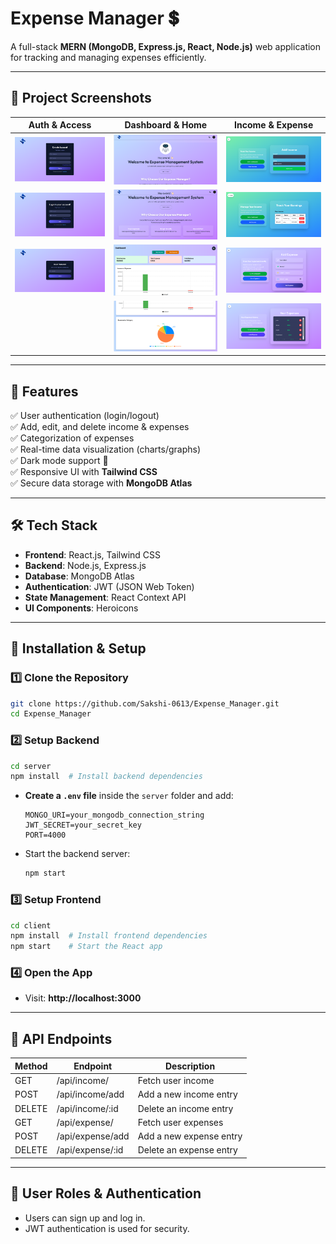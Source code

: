 # **Expense Manager** 💲
A full-stack **MERN (MongoDB, Express.js, React, Node.js)** web application for tracking and managing expenses efficiently.  

---

## **📸 Project Screenshots**

| Auth & Access | Dashboard & Home | Income & Expense |
|---------------|------------------|------------------|
| ![Create Account](./screenshots/create_account.png) | ![Home](./screenshots/home.png) | ![Add Income](./screenshots/add_income.png) |
| ![Login Page](./screenshots/Login.png) | ![Home 2](./screenshots/home2.png) | ![Show Income](./screenshots/show_income.png) |
| ![Reset Password](./screenshots/reset_pass.png) | ![Dashboard 1](./screenshots/dashboard1.png) | ![Add Expense](./screenshots/add_expense.png) |
|  | ![Dashboard 2](./screenshots/dashboard2.png) | ![Show Expense](./screenshots/show_expense.png) |

---

## **📌 Features**  
✅ User authentication (login/logout)  
✅ Add, edit, and delete income & expenses  
✅ Categorization of expenses  
✅ Real-time data visualization (charts/graphs)  
✅ Dark mode support 🌙  
✅ Responsive UI with **Tailwind CSS**  
✅ Secure data storage with **MongoDB Atlas**  

---

## **🛠 Tech Stack**  
- **Frontend**: React.js, Tailwind CSS  
- **Backend**: Node.js, Express.js  
- **Database**: MongoDB Atlas  
- **Authentication**: JWT (JSON Web Token)  
- **State Management**: React Context API  
- **UI Components**: Heroicons  

---

## **🚀 Installation & Setup**  

### **1️⃣ Clone the Repository**  
```sh
git clone https://github.com/Sakshi-0613/Expense_Manager.git
cd Expense_Manager
```

### **2️⃣ Setup Backend**  
```sh
cd server
npm install  # Install backend dependencies
```
- **Create a `.env` file** inside the `server` folder and add:  
  ```env
  MONGO_URI=your_mongodb_connection_string
  JWT_SECRET=your_secret_key
  PORT=4000
  ```
- Start the backend server:  
  ```sh
  npm start
  ```

### **3️⃣ Setup Frontend**  
```sh
cd client
npm install  # Install frontend dependencies
npm start    # Start the React app
```

### **4️⃣ Open the App**  
- Visit: **http://localhost:3000**  

---

## **📄 API Endpoints**  
| Method | Endpoint          | Description            |
|--------|------------------|------------------------|
| GET    | /api/income/     | Fetch user income     |
| POST   | /api/income/add  | Add a new income entry |
| DELETE | /api/income/:id  | Delete an income entry |
| GET    | /api/expense/    | Fetch user expenses   |
| POST   | /api/expense/add | Add a new expense entry |
| DELETE | /api/expense/:id | Delete an expense entry |

---

## **👤 User Roles & Authentication**  
- Users can sign up and log in.  
- JWT authentication is used for security.  
